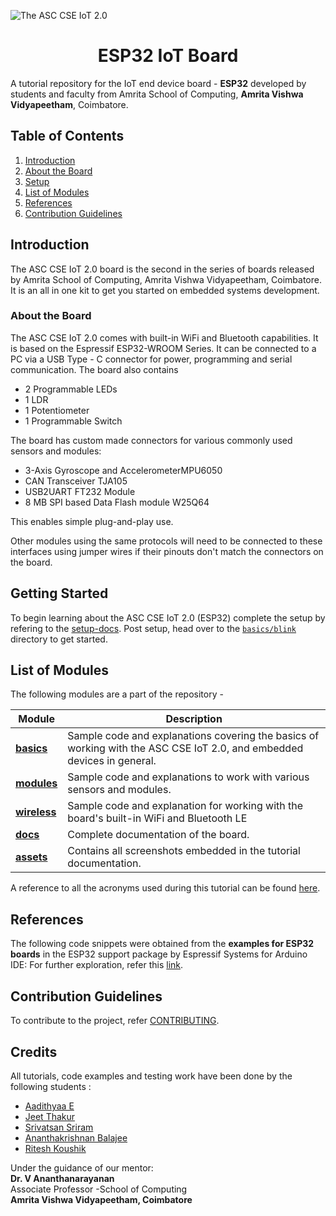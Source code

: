 ![The ASC CSE IoT 2.0](assets/label/esp32-label.png)

<h1 align="center">ESP32 IoT Board </h1>

A tutorial repository for the IoT end device board - **ESP32** developed by 
students and faculty from Amrita School of Computing, **Amrita Vishwa Vidyapeetham**, Coimbatore.

## Table of Contents
1. [Introduction](#introduction)
2. [About the Board](#about-the-board)
3. [Setup](#setup-arduino-ide)
4. [List of Modules](#list-of-modules)
5. [References](#references)
6. [Contribution Guidelines](#contribution-guidelines)

## Introduction

The ASC CSE IoT 2.0 board is the second in the series of boards released by Amrita School of Computing, Amrita Vishwa Vidyapeetham, Coimbatore.
It is an all in one kit to get you started on embedded systems development.

### About the Board

The ASC CSE IoT 2.0 comes with built-in WiFi and Bluetooth capabilities. It is based on the Espressif ESP32-WROOM Series.
It can be connected to a PC via a USB Type - C connector for power, programming and serial communication.
The board also contains
- 2 Programmable LEDs
- 1 LDR
- 1 Potentiometer
- 1 Programmable Switch

The board has custom made connectors for various commonly used sensors and modules:
- 3-Axis Gyroscope and AccelerometerMPU6050
- CAN Transceiver TJA105
- USB2UART FT232 Module
- 8 MB SPI based Data Flash module W25Q64

This enables simple plug-and-play use.

Other modules using the same protocols will need to be connected to these interfaces using jumper wires if their pinouts don't match the connectors on the board.

## Getting Started

To begin learning about the ASC CSE IoT 2.0 (ESP32) complete the setup by refering to the [setup-docs](SETUP.md). Post setup, head over to the [`basics/blink`](basics/blink) directory to get started.

## List of Modules

The following modules are a part of the repository - 

| Module | Description|
| --------- | ------------ |
| [**basics**](basics/) | Sample code and explanations covering the basics of working with the ASC CSE IoT 2.0, and embedded devices in general.  |
| [**modules**](modules/) | Sample code and explanations to work with various sensors and modules.  |
| [**wireless**](wireless/) | Sample code and explanation for working with the board's built-in WiFi and Bluetooth LE |
| [**docs**](docs) | Complete documentation of the board. |
| [**assets**]() | Contains all screenshots embedded in the tutorial documentation. |

A reference to all the acronyms used during this tutorial can be found [here](./docs/Interfaces.md). 

## References

The following code snippets were obtained from the **examples for ESP32 boards** in the ESP32 support package by Espressif Systems for Arduino IDE:
For further exploration, refer this [link](#).
<!-- List of important links to be added towards the end.-->

## Contribution Guidelines
To contribute to the project, refer [CONTRIBUTING](CONTRIBUTING.md).

## Credits

All tutorials, code examples and testing work have been done by the following students :
* [Aadithyaa E](https://github.com/aadit-n3rdy)
* [Jeet Thakur](https://github.com/Jeet-Thakur)
* [Srivatsan Sriram](https://github.com/srivatssriram)
* [Ananthakrishnan Balajee](https://github.com/ananthakrishna7)
* [Ritesh Koushik](https://github.com/IAmRiteshKoushik)

Under the guidance of our mentor:  
**Dr. V Ananthanarayanan**   
Associate Professor -School of Computing  
**Amrita Vishwa Vidyapeetham, Coimbatore**
  
